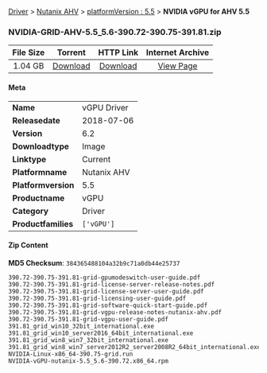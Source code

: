 
[Driver](/README.md)  >  [Nutanix AHV](/index/Driver/Nutanix_AHV.md)  >  [platformVersion : 5.5](/index/Driver/Nutanix_AHV/5.5.md)  >  **NVIDIA vGPU for AHV 5.5**


### NVIDIA-GRID-AHV-5.5_5.6-390.72-390.75-391.81.zip

| **File Size** | **Torrent**  | **HTTP Link** | **Internet Archive** |
|:-------------:|:------------:|:-------------:|:--------------------:|
| 1.04 GB |  [Download](https://archive.org/download/nvgpu_NVIDIA-GRID-AHV-5.5_5.6-390.72-390.75-391.81.zip_1lvq3ivv/nvgpu_NVIDIA-GRID-AHV-5.5_5.6-390.72-390.75-391.81.zip_1lvq3ivv_archive.torrent)       | [Download](https://archive.org/compress/nvgpu_NVIDIA-GRID-AHV-5.5_5.6-390.72-390.75-391.81.zip_1lvq3ivv) | [View Page](https://archive.org/details/nvgpu_NVIDIA-GRID-AHV-5.5_5.6-390.72-390.75-391.81.zip_1lvq3ivv)       |

#### Meta

<table>
<tr><td><strong>Name</strong></td><td>vGPU Driver</td></tr>
<tr><td><strong>Releasedate</strong></td><td>2018-07-06</td></tr>
<tr><td><strong>Version</strong></td><td>6.2</td></tr>
<tr><td><strong>Downloadtype</strong></td><td>Image</td></tr>
<tr><td><strong>Linktype</strong></td><td>Current</td></tr>
<tr><td><strong>Platformname</strong></td><td>Nutanix AHV</td></tr>
<tr><td><strong>Platformversion</strong></td><td>5.5</td></tr>
<tr><td><strong>Productname</strong></td><td>vGPU</td></tr>
<tr><td><strong>Category</strong></td><td>Driver</td></tr>
<tr><td><strong>Productfamilies</strong></td><td><code>['vGPU']</code></td></tr>
</table>

#### Zip Content

**MD5 Checksum**: `384365488104a32b9c71a0db44e25737`

```text
390.72-390.75-391.81-grid-gpumodeswitch-user-guide.pdf
390.72-390.75-391.81-grid-license-server-release-notes.pdf
390.72-390.75-391.81-grid-license-server-user-guide.pdf
390.72-390.75-391.81-grid-licensing-user-guide.pdf
390.72-390.75-391.81-grid-software-quick-start-guide.pdf
390.72-390.75-391.81-grid-vgpu-release-notes-nutanix-ahv.pdf
390.72-390.75-391.81-grid-vgpu-user-guide.pdf
391.81_grid_win10_32bit_international.exe
391.81_grid_win10_server2016_64bit_international.exe
391.81_grid_win8_win7_32bit_international.exe
391.81_grid_win8_win7_server2012R2_server2008R2_64bit_international.exe
NVIDIA-Linux-x86_64-390.75-grid.run
NVIDIA-vGPU-nutanix-5.5_5.6-390.72.x86_64.rpm
```